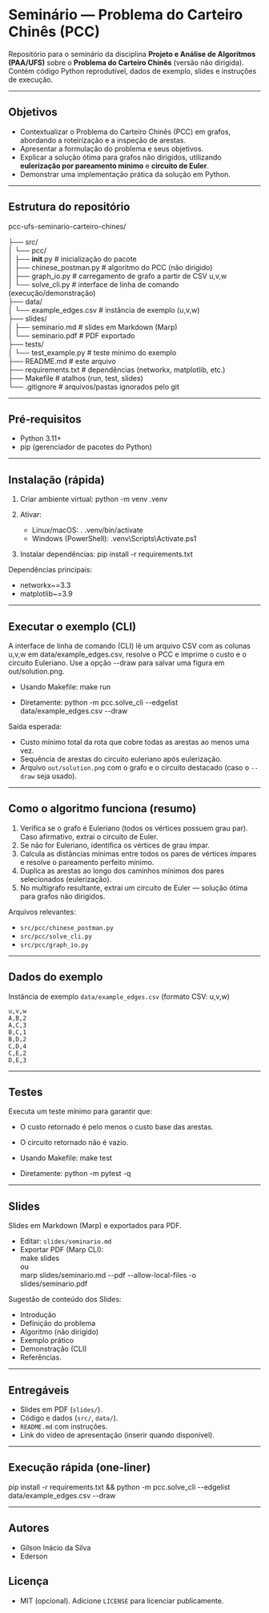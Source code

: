 # Seminário — Problema do Carteiro Chinês (PCC)

Repositório para o seminário da disciplina **Projeto e Análise de Algoritmos (PAA/UFS)** sobre o **Problema do Carteiro Chinês** (versão não dirigida). Contém código Python reprodutível, dados de exemplo, slides e instruções de execução.

---

## Objetivos
- Contextualizar o Problema do Carteiro Chinês (PCC) em grafos, abordando a roteirização e a inspeção de arestas.
- Apresentar a formulação do problema e seus objetivos.
- Explicar a solução ótima para grafos não dirigidos, utilizando **eulerização por pareamento mínimo** e **circuito de Euler**.
- Demonstrar uma implementação prática da solução em Python.

---

## Estrutura do repositório

pcc-ufs-seminario-carteiro-chines/

├── src/  
│   └── pcc/  
│       ├── __init__.py                # inicialização do pacote  
│       ├── chinese_postman.py         # algoritmo do PCC (não dirigido)  
│       ├── graph_io.py                # carregamento de grafo a partir de CSV u,v,w  
│       └── solve_cli.py               # interface de linha de comando (execução/demonstração)  
├── data/  
│   └── example_edges.csv              # instância de exemplo (u,v,w)  
├── slides/  
│   ├── seminario.md                   # slides em Markdown (Marp)  
│   └── seminario.pdf                  # PDF exportado  
├── tests/  
│   └── test_example.py                # teste mínimo do exemplo  
├── README.md                          # este arquivo  
├── requirements.txt                   # dependências (networkx, matplotlib, etc.)  
├── Makefile                           # atalhos (run, test, slides)  
└── .gitignore                         # arquivos/pastas ignorados pelo git

---

## Pré‑requisitos
- Python 3.11+  
- pip (gerenciador de pacotes do Python)

---

## Instalação (rápida)
1. Criar ambiente virtual:
   python -m venv .venv

2. Ativar:
   - Linux/macOS:
     . .venv/bin/activate
   - Windows (PowerShell):
     .venv\Scripts\Activate.ps1

3. Instalar dependências:
   pip install -r requirements.txt

Dependências principais:
- networkx~=3.3
- matplotlib~=3.9

---

## Executar o exemplo (CLI)
A interface de linha de comando (CLI) lê um arquivo CSV com as colunas u,v,w em data/example_edges.csv, resolve o PCC e imprime o custo e o circuito Euleriano. Use a opção --draw para salvar uma figura em out/solution.png.

- Usando Makefile:
  make run

- Diretamente:
  python -m pcc.solve_cli --edgelist data/example_edges.csv --draw

Saída esperada:
- Custo mínimo total da rota que cobre todas as arestas ao menos uma vez.
- Sequência de arestas do circuito euleriano após eulerização.
- Arquivo `out/solution.png` com o grafo e o circuito destacado (caso o `--draw` seja usado).

---

## Como o algoritmo funciona (resumo)
1. Verifica se o grafo é Euleriano (todos os vértices possuem grau par). Caso afirmativo, extrai o circuito de Euler.
2. Se não for Euleriano, identifica os vértices de grau ímpar.
3. Calcula as distâncias mínimas entre todos os pares de vértices ímpares e resolve o pareamento perfeito mínimo.
4. Duplica as arestas ao longo dos caminhos mínimos dos pares selecionados (eulerização).
5. No multigrafo resultante, extrai um circuito de Euler — solução ótima para grafos não dirigidos.

Arquivos relevantes:
- `src/pcc/chinese_postman.py`
- `src/pcc/solve_cli.py`
- `src/pcc/graph_io.py`

---

## Dados do exemplo
Instância de exemplo `data/example_edges.csv` (formato CSV: u,v,w)

```
u,v,w
A,B,2
A,C,3
B,C,1
B,D,2
C,D,4
C,E,2
D,E,3
```

---

## Testes
Executa um teste mínimo para garantir que:
- O custo retornado é pelo menos o custo base das arestas.
- O circuito retornado não é vazio.

- Usando Makefile:
  make test

- Diretamente:
  python -m pytest -q

---

## Slides
Slides em Markdown (Marp) e exportados para PDF.

- Editar: `slides/seminario.md`  
- Exportar PDF (Marp CLI):  
  make slides  
  ou  
  marp slides/seminario.md --pdf --allow-local-files -o slides/seminario.pdf

Sugestão de conteúdo dos Slides:

- Introdução
- Definição do problema
- Algoritmo (não dirigido)
- Exemplo prático
- Demonstração (CLI)
- Referências.

---

## Entregáveis
- Slides em PDF (`slides/`).
- Código e dados (`src/`, `data/`).
- `README.md` com instruções.
- Link do vídeo de apresentação (inserir quando disponível).

---

## Execução rápida (one‑liner)
pip install -r requirements.txt && python -m pcc.solve_cli --edgelist data/example_edges.csv --draw

---

## Autores
- Gilson Inácio da Silva  
- Ederson

## Licença
- MIT (opcional). Adicione `LICENSE` para licenciar publicamente.
